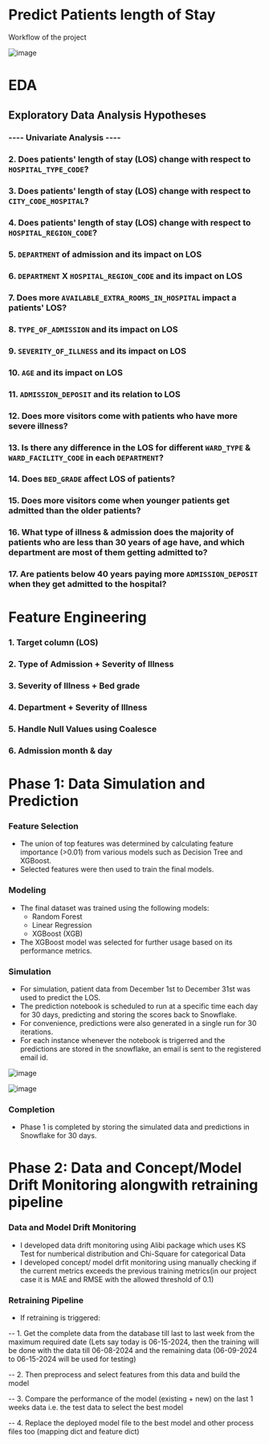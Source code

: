 # Predict Patients length of Stay

Workflow of the project 

![image](https://github.com/harshp777/Healthcare-Patient-Length-of-Stay/assets/58933098/0846d293-c001-48a6-ad56-df6834e086df)


# EDA


## Exploratory Data Analysis Hypotheses

### ---- Univariate Analysis ----
 
### 2. Does patients' length of stay (LOS) change with respect to `HOSPITAL_TYPE_CODE`?

### 3. Does patients' length of stay (LOS) change with respect to `CITY_CODE_HOSPITAL`?

### 4. Does patients' length of stay (LOS) change with respect to `HOSPITAL_REGION_CODE`?

### 5. `DEPARTMENT` of admission and its impact on LOS

### 6. `DEPARTMENT` X `HOSPITAL_REGION_CODE` and its impact on LOS

### 7. Does more `AVAILABLE_EXTRA_ROOMS_IN_HOSPITAL` impact a patients' LOS?

### 8. `TYPE_OF_ADMISSION` and its impact on LOS

### 9. `SEVERITY_OF_ILLNESS` and its impact on LOS

### 10. `AGE` and its impact on LOS

### 11. `ADMISSION_DEPOSIT` and its relation to LOS

### 12. Does more visitors come with patients who have more severe illness?

### 13. Is there any difference in the LOS for different `WARD_TYPE` & `WARD_FACILITY_CODE` in each `DEPARTMENT`?

### 14. Does `BED_GRADE` affect LOS of patients?

### 15. Does more visitors come when younger patients get admitted than the older patients?

### 16. What type of illness & admission does the majority of patients who are less than 30 years of age have, and which department are most of them getting admitted to?

### 17. Are patients below 40 years paying more `ADMISSION_DEPOSIT` when they get admitted to the hospital?


# Feature Engineering

### 1. Target column (LOS)
### 2. Type of Admission + Severity of Illness
### 3. Severity of Illness + Bed grade 
### 4. Department + Severity of Illness
### 5. Handle Null Values using Coalesce
### 6. Admission month & day


# Phase 1: Data Simulation and Prediction

### Feature Selection
- The union of top features was determined by calculating feature importance (>0.01) from various models such as Decision Tree and XGBoost.
- Selected features were then used to train the final models.

### Modeling
- The final dataset was trained using the following models:
  - Random Forest
  - Linear Regression
  - XGBoost (XGB)
- The XGBoost model was selected for further usage based on its performance metrics.

### Simulation
- For simulation, patient data from December 1st to December 31st was used to predict the LOS.
- The prediction notebook is scheduled to run at a specific time each day for 30 days, predicting and storing the scores back to Snowflake.
- For convenience, predictions were also generated in a single run for 30 iterations.
- For each instance whenever the notebook is trigerred and the predictions are stored in the snowflake, an email is sent to the registered email id.

![image](https://github.com/harshp777/Healthcare-Patient-Length-of-Stay/assets/58933098/cc839e59-32f4-4cde-a3fe-88d3b8c045c1)

![image](https://github.com/harshp777/Healthcare-Patient-Length-of-Stay/assets/58933098/0ecb04b7-4117-4819-93d2-97e5eb0ce67a)



### Completion
- Phase 1 is completed by storing the simulated data and predictions in Snowflake for 30 days.

# Phase 2: Data and Concept/Model Drift Monitoring alongwith retraining pipeline


### Data and Model Drift Monitoring
- I developed data drift monitoring using Alibi package which uses KS Test for numberical distribution and Chi-Square for categorical Data
- I developed concept/ model drfit monitoring using manually checking if the current metrics exceeds the previous training metrics(in our project case it is MAE and RMSE with the allowed threshold of 0.1)


### Retraining Pipeline

- If retraining is triggered:

-- 1. Get the complete data from the database till last to last week from the maximum required date (Lets say today is 06-15-2024, then the training will be done with the data till 06-08-2024 and the remaining data (06-09-2024 to 06-15-2024 will be used for testing) 

-- 2. Then preprocess and select features from this data and build the model

-- 3. Compare the performance of the model (existing + new) on the last 1 weeks data i.e. the test data to select the best model

-- 4. Replace the deployed model file to the best model and other process files too (mapping dict and feature dict)
